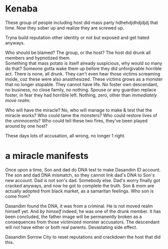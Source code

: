 # Kenaba
These group of people including host did mass party hdhehdjdhdjdjdj that time. Now they sober up and realize they are screwed up.

Tryna build reputation other identity or not but exposed and get hated anyways.

Who should be blamed? The group, or the host? The host did drunk all members and hypnotized them.  
Something that mass potato is itself already suspicious, why would so many do that? Someone gotta wake them up before they did unforgivable horrible act. There is none, all drunk. They can't even hear those victims screaming inside, coz these were also anasthesized. These victims grows as a monster that no longer stopable.
They cannot have life. No foster own descendant, no business, no close family, no nothing. Spouse or any guardian replace foster, in fear they had horrible left. Nothing, zero, other than *immediately move realm*.

Who will have the miracle? No, who will manage to make & test that the miracle works?
Who could tame the monsters? Who could restore lives of the uninnocents? Who could tell these two fires, they've been played around by one host?

These days lots of accusation, all wrong, no longer 1 right.

# a miracle manifests

Once upon a time, Son and dad do DNA test to make Dasandim ID account. The son and dad DNA mismatch, so they cannot link dad's DNA to Son's new account. Dad is not son's dad. Somebody else. Dad's worry finally got cracked anyways, and now he got to complete the truth. Son & mom are actually adopted from black market, as a samaritan feelings. Who son is come from?

Dasandim found the DNA, it was from a criminal. He is not moved realm himself yet. And *by himself* indeed, he was one of the drunk member. It has been concluded, the father image will be permanently broken as a consequences from those victimized monster accusators. The descendant will not have either or both real parents. Devastating side effect.

Dasandim Sorrow City to reset reputations and crackdown the host that did this.